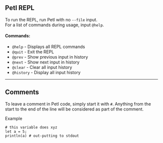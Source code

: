 ## Petl REPL

To run the REPL, run Petl with no ```--file``` input.<br>
For a list of commands during usage, input ```@help```.<br>

#### Commands:
- ```@help``` - Displays all REPL commands
- ```@quit``` - Exit the REPL
- ```@prev``` - Show previous input in history
- ```@next``` - Show next input in history
- ```@clear``` - Clear all input history
- ```@history``` - Display all input history

---

## Comments

To leave a comment in Petl code, simply start it with ```#```.
Anything from the start to the end of the line will be considered as part of the comment.

Example
```
# this variable does xyz
let a = 5;
println(a) # out-putting to stdout
```